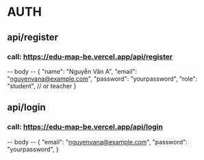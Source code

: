 # AUTH
## api/register
### call: https://edu-map-be.vercel.app/api/register
-- body --
{
  "name": "Nguyễn Văn A",
  "email": "nguyenvana@example.com",
  "password": "yourpassword",
  "role": "student", // or teacher
}


## api/login
### call: https://edu-map-be.vercel.app/api/login
-- body --
{
  "email": "nguyenvana@example.com",
  "password": "yourpassword",
}
